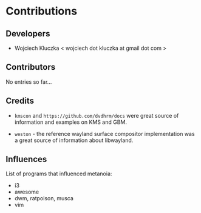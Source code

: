 Contributions
=============

Developers
----------

 * Wojciech Kluczka < wojciech dot kluczka at gmail dot com >

Contributors
------------

No entries so far...

Credits
-------

 * `kmscon` and `https://github.com/dvdhrm/docs` were great source of
   information and examples on KMS and GBM.

 * `weston` - the reference wayland surface compositor implementation was a
   great source of information about libwayland.

Influences
----------

List of programs that influenced metanoia:

 * i3
 * awesome
 * dwm, ratpoison, musca
 * vim

